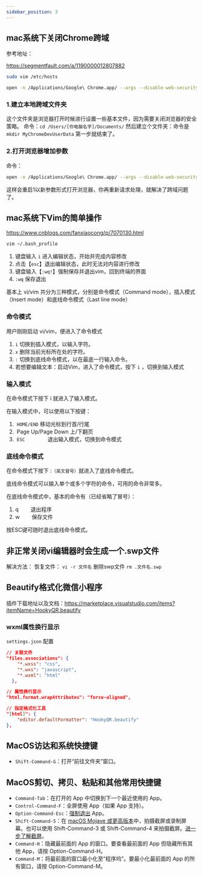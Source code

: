 ```yaml
---
sidebar_position: 3
---
```

## mac系统下关闭Chrome跨域

参考地址：

https://segmentfault.com/a/1190000012807882

```sh
sudo vim /etc/hosts
```

```sh
open -n /Applications/Google\ Chrome.app/ --args --disable-web-security --user-data-dir=/Users/kevin/Documents__/MyChromeDevUserData
```

### 1.建立本地跨域文件夹

这个文件夹是浏览器打开时候进行设置一些基本文件，因为需要关闭浏览器的安全策略。
命令：`cd /Users/[你电脑名字]/Documents/` 然后建立个文件夹：命令是`mkdir MyChromeDevUserData`
第一步就结束了。

### 2.打开浏览器增加参数

命令：

```sh
open -n /Applications/Google\ Chrome.app/ --args --disable-web-security --user-data-dir=/Users/【电脑名字】/Documents/MyChromeDevUserData
```

这样会重启1以新参数形式打开浏览器，你再重新请求处理，就解决了跨域问题了。



## mac系统下Vim的简单操作

https://www.cnblogs.com/fanxiaocong/p/7070130.html

```sh
vim ~/.bash_profile
```

1. 键盘输入     `i`     进入编辑状态，开始并完成内容修改
2. 点击【`esc`】退出编辑状态，此时无法对内容进行修改
3. 键盘输入【`:wq!`】强制保存并退出vim，回到终端的界面
4. `:wq` 保存退出

基本上 vi/vim 共分为三种模式，分别是命令模式（Command mode），插入模式（Insert mode）和底线命令模式（Last line mode）

### 命令模式

用户刚刚启动 vi/vim，便进入了命令模式

1.   `i`  切换到插入模式，以输入字符。
2.   `x`  删除当前光标所在处的字符。
3.   `:`  切换到底线命令模式，以在最底一行输入命令。 
4.   若想要编辑文本：启动Vim，进入了命令模式，按下   `i`  ，切换到输入模式



### 输入模式

  在命令模式下按下 i 就进入了输入模式。

  在输入模式中，可以使用以下按键：

1. ​    `HOME/END`  移动光标到行首/行尾
2. ​    Page Up/Page Down     上/下翻页
3. ​    `ESC`          　　　　退出输入模式，切换到命令模式

### 底线命令模式

  在命令模式下按下 :`（英文冒号）`就进入了底线命令模式。

  底线命令模式可以输入单个或多个字符的命令，可用的命令非常多。

  在底线命令模式中，基本的命令有（已经省略了冒号）：

1.   q 　　退出程序
2.   w 　　保存文件

  按ESC键可随时退出底线命令模式。

## 非正常关闭vi编辑器时会生成一个.swp文件

解决方法：
恢复文件： `vi -r 文件名`
删除swp文件 `rm .文件名.swp`

## Beautify格式化微信小程序

插件下载地址以及文档：https://marketplace.visualstudio.com/items?itemName=HookyQR.beautify

### wxml属性换行显示

`settings.json` 配置

```json
// 关联文件
"files.associations": {
    "*.wxss": "css",
    "*.wxs": "javascript",
    "*.wxml": "html"
  },

// 属性换行显示
"html.format.wrapAttributes": "force-aligned",

// 指定格式化工具
"[html]": {
	"editor.defaultFormatter": "HookyQR.beautify"
},

```



## MacOS访达和系统快捷键

- `Shift-Command-G`：打开“前往文件夹”窗口。 



## MacOS剪切、拷贝、粘贴和其他常用快捷键

- `Command-Tab`：在打开的 App 中切换到下一个最近使用的 App。
- `Control-Command-F`：全屏使用 App（如果 App 支持）。
- `Option-Command-Esc`：[强制退出](https://support.apple.com/HT201276) App。  
- `Shift-Command-5`：在 [macOS Mojave 或更高版本](https://support.apple.com/HT201260)中，拍摄截屏或录制屏幕。也可以使用 Shift-Command-3 或 Shift-Command-4 来拍摄截屏。[进一步了解截屏](https://support.apple.com/zh-cn/HT201361)。
- `Command-H`：隐藏最前面的 App 的窗口。要查看最前面的 App 但隐藏所有其他 App，请按 Option-Command-H。
- `Command-M`：将最前面的窗口最小化至“程序坞”。要最小化最前面的 App 的所有窗口，请按 Option-Command-M。

